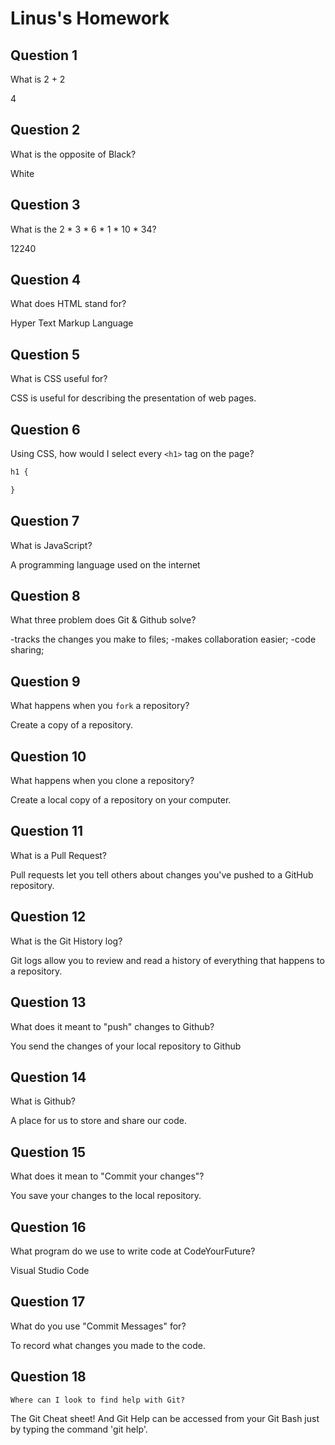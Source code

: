 # Linus's Homework

## Question 1

What is 2 + 2

4

## Question 2

What is the opposite of Black?

White

## Question 3

What is the  2 * 3 * 6 * 1 * 10 * 34?

12240

## Question 4 

What does HTML stand for?

Hyper Text Markup Language

## Question 5

What is CSS useful for?

CSS is useful for describing the presentation of web pages.

## Question 6

Using CSS, how would I select every `<h1>` tag on the page?

```css
h1 {

}
```

## Question 7

What is JavaScript?

A programming language used on the internet

## Question 8

What three problem does Git & Github solve?

-tracks the changes you make to files;
-makes collaboration easier;
-code sharing;

## Question 9

What happens when you `fork` a repository?

Create a copy of a repository.
## Question 10 

What happens when you clone a repository?

Create a local copy of a repository on your computer.

## Question 11

What is a Pull Request?

Pull requests let you tell others about changes you've pushed to a GitHub repository.

## Question 12

What is the Git History log?

Git logs allow you to review and read a history of everything that happens to a repository.

## Question 13

What does it meant to "push" changes to Github?

You send the changes of your local repository to Github

## Question 14

What is Github?

A place for us to store and share our code.

## Question 15

What does it mean to "Commit your changes"?

You save your changes to the local repository.

## Question 16

What program do we use to write code at CodeYourFuture?

Visual Studio Code

## Question 17

What do you use "Commit Messages" for?

To record what changes you made to the code.

## Question 18

`Where can I look to find help with Git?`

The Git Cheat sheet!
And Git Help can be accessed from your Git Bash just by typing the command 'git help'.